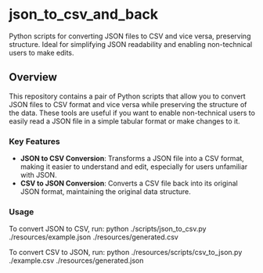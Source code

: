 # json_to_csv_and_back
Python scripts for converting JSON files to CSV and vice versa, preserving structure. Ideal for simplifying JSON readability and enabling non-technical users to make edits.
## Overview

This repository contains a pair of Python scripts that allow you to convert JSON files to CSV format and vice versa while preserving the structure of the data. These tools are useful if you want to enable non-technical users to easily read a JSON file in a simple tabular format or make changes to it.

### Key Features
- **JSON to CSV Conversion**: Transforms a JSON file into a CSV format, making it easier to understand and edit, especially for users unfamiliar with JSON.
- **CSV to JSON Conversion**: Converts a CSV file back into its original JSON format, maintaining the original data structure.

### Usage

To convert JSON to CSV, run:
python ./scripts/json_to_csv.py ./resources/example.json ./resources/generated.csv

To convert CSV to JSON, run:
python ./resources/scripts/csv_to_json.py ./example.csv ./resources/generated.json


